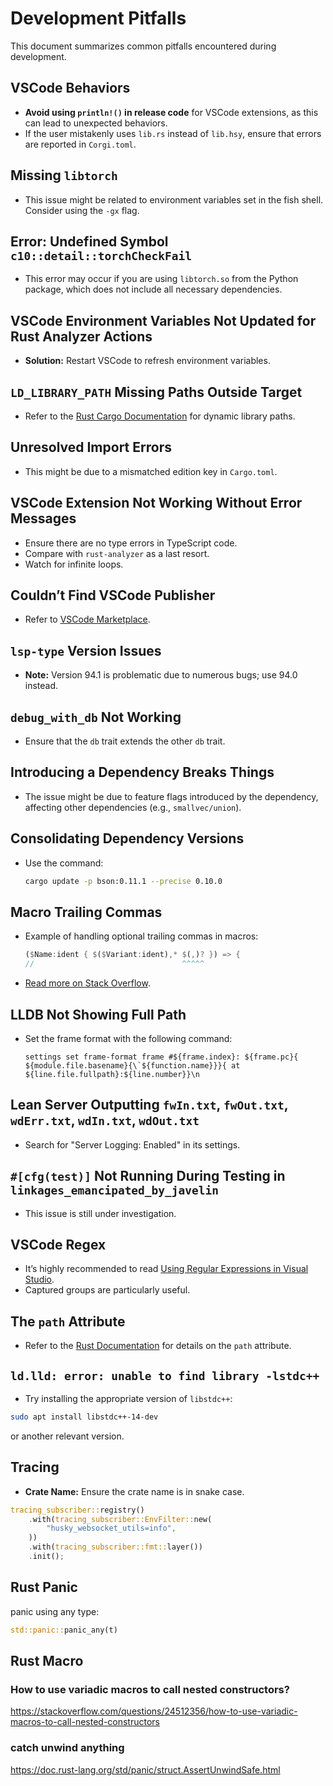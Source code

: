 # Development Pitfalls

This document summarizes common pitfalls encountered during development.

## VSCode Behaviors

- **Avoid using `println!()` in release code** for VSCode extensions, as this can lead to unexpected behaviors.
- If the user mistakenly uses `lib.rs` instead of `lib.hsy`, ensure that errors are reported in `Corgi.toml`.

## Missing `libtorch`

- This issue might be related to environment variables set in the fish shell. Consider using the `-gx` flag.

## Error: Undefined Symbol `c10::detail::torchCheckFail`

- This error may occur if you are using `libtorch.so` from the Python package, which does not include all necessary dependencies.

## VSCode Environment Variables Not Updated for Rust Analyzer Actions

- **Solution:** Restart VSCode to refresh environment variables.

## `LD_LIBRARY_PATH` Missing Paths Outside Target

- Refer to the [Rust Cargo Documentation](https://doc.rust-lang.org/cargo/reference/environment-variables.html#dynamic-library-paths) for dynamic library paths.

## Unresolved Import Errors

- This might be due to a mismatched edition key in `Cargo.toml`.

## VSCode Extension Not Working Without Error Messages

- Ensure there are no type errors in TypeScript code.
- Compare with `rust-analyzer` as a last resort.
- Watch for infinite loops.

## Couldn’t Find VSCode Publisher

- Refer to [VSCode Marketplace](https://marketplace.visualstudio.com/manage/publishers/husky-lang).

## `lsp-type` Version Issues

- **Note:** Version 94.1 is problematic due to numerous bugs; use 94.0 instead.

## `debug_with_db` Not Working

- Ensure that the `db` trait extends the other `db` trait.

## Introducing a Dependency Breaks Things

- The issue might be due to feature flags introduced by the dependency, affecting other dependencies (e.g., `smallvec/union`).

## Consolidating Dependency Versions

- Use the command:

  ```bash
  cargo update -p bson:0.11.1 --precise 0.10.0
  ```

## Macro Trailing Commas

- Example of handling optional trailing commas in macros:

  ```rust
  ($Name:ident { $($Variant:ident),* $(,)? }) => {
  //                                 ^^^^^
  ```

- [Read more on Stack Overflow](https://stackoverflow.com/questions/43143327/how-to-allow-optional-trailing-commas-in-macros).

## LLDB Not Showing Full Path

- Set the frame format with the following command:

  ```lldb
  settings set frame-format frame #${frame.index}: ${frame.pc}{ ${module.file.basename}{\`${function.name}}}{ at ${line.file.fullpath}:${line.number}}\n
  ```

## Lean Server Outputting `fwIn.txt`, `fwOut.txt`, `wdErr.txt`, `wdIn.txt`, `wdOut.txt`

- Search for "Server Logging: Enabled" in its settings.

## `#[cfg(test)]` Not Running During Testing in `linkages_emancipated_by_javelin`

- This issue is still under investigation.

## VSCode Regex

- It’s highly recommended to read [Using Regular Expressions in Visual Studio](https://learn.microsoft.com/en-us/visualstudio/ide/using-regular-expressions-in-visual-studio?view=vs-2022).
- Captured groups are particularly useful.

## The `path` Attribute

- Refer to the [Rust Documentation](https://doc.rust-lang.org/reference/items/modules.html) for details on the `path` attribute.

## `ld.lld: error: unable to find library -lstdc++`

- Try installing the appropriate version of `libstdc++`:

```bash
sudo apt install libstdc++-14-dev
```

or another relevant version.

## Tracing

- **Crate Name:** Ensure the crate name is in snake case.

```rust
tracing_subscriber::registry()
    .with(tracing_subscriber::EnvFilter::new(
        "husky_websocket_utils=info",
    ))
    .with(tracing_subscriber::fmt::layer())
    .init();
```

## Rust Panic

panic using any type:

```rust
std::panic::panic_any(t)
```

## Rust Macro

### How to use variadic macros to call nested constructors?

<https://stackoverflow.com/questions/24512356/how-to-use-variadic-macros-to-call-nested-constructors>

### catch unwind anything

<https://doc.rust-lang.org/std/panic/struct.AssertUnwindSafe.html>

